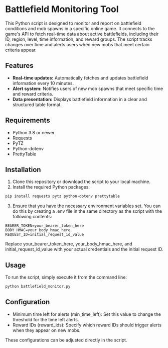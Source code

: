 # Battlefield Monitoring Tool

This Python script is designed to monitor and report on battlefield conditions and mob spawns in a specific online game. It connects to the game's API to fetch real-time data about active battlefields, including their ID, region, level, time information, and reward groups. The script tracks changes over time and alerts users when new mobs that meet certain criteria appear.

## Features

- **Real-time updates:** Automatically fetches and updates battlefield information every 10 minutes.
- **Alert system:** Notifies users of new mob spawns that meet specific time and reward criteria.
- **Data presentation:** Displays battlefield information in a clear and structured table format.

## Requirements

- Python 3.8 or newer
- Requests
- PyTZ
- Python-dotenv
- PrettyTable

## Installation

1. Clone this repository or download the script to your local machine.
2. Install the required Python packages:

```bash
pip install requests pytz python-dotenv prettytable
```
3. Ensure that you have the necessary environment variables set. You can do this by creating a .env file in the same directory as the script with the following contents:
```plaintext
BEARER_TOKEN=your_bearer_token_here
BODY_HMAC=your_body_hmac_here
REQUEST_ID=initial_request_id_value
```
Replace your_bearer_token_here, your_body_hmac_here, and initial_request_id_value with your actual credentials and the initial request ID.

## Usage
To run the script, simply execute it from the command line:
```bash
python battlefield_monitor.py
```

## Configuration
- Minimum time left for alerts (min_time_left): Set this value to change the threshold for the time left alerts.
- Reward IDs (reward_ids): Specify which reward IDs should trigger alerts when they appear on new mobs.

These configurations can be adjusted directly in the script.
